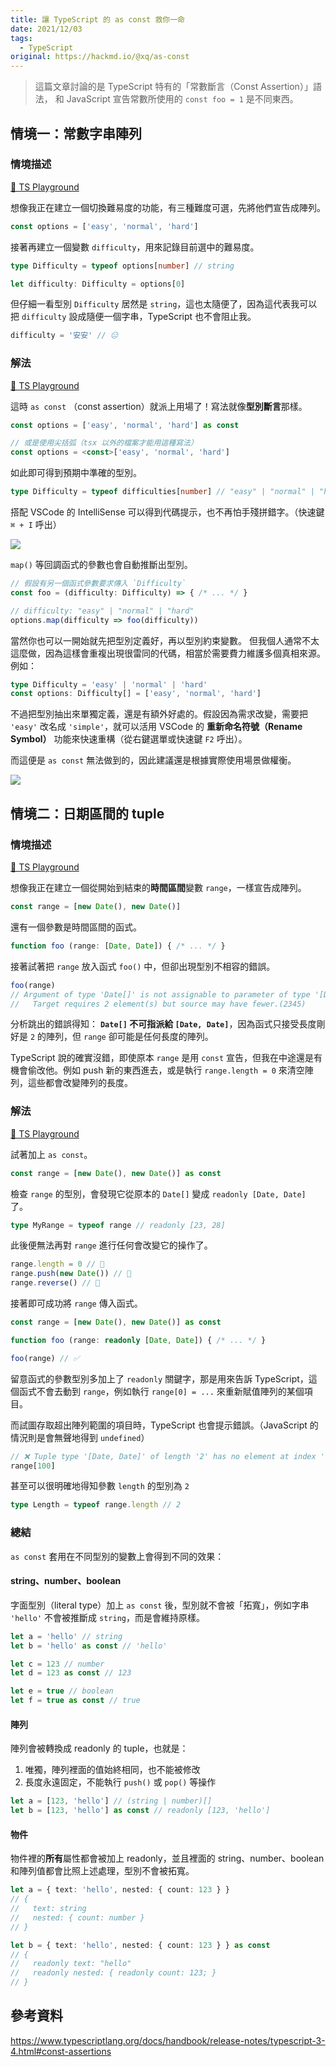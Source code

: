 ```yaml
---
title: 讓 TypeScript 的 as const 救你一命
date: 2021/12/03
tags:
  - TypeScript
original: https://hackmd.io/@xq/as-const
---
```


> 這篇文章討論的是 TypeScript 特有的「常數斷言（Const Assertion）」語法，
> 和 JavaScript 宣告常數所使用的 `const foo = 1` 是不同東西。

## 情境一：常數字串陣列

### 情境描述

[🎡 TS Playground](https://www.typescriptlang.org/play?#code/MYewdgzgLgBCAOUCW4IwLwwNoHICmAhhAJ44A0MOYIATgLYEA25lAFgTQCY4C6MMAKAFRi8PDAAiSAGbSkwAK6MRGGCLEhpcRCkhYwCugCM8NHkMZ5YnGXMXLiALkm35SlZhwBzEJxicCOjAYdi4cGAB6CJhAXg3ARD2gA)

想像我正在建立一個切換難易度的功能，有三種難度可選，先將他們宣告成陣列。

```typescript
const options = ['easy', 'normal', 'hard']
```

接著再建立一個變數 `difficulty`，用來記錄目前選中的難易度。

```typescript
type Difficulty = typeof options[number] // string

let difficulty: Difficulty = options[0]
```

但仔細一看型別 `Difficulty` 居然是 `string`，這也太隨便了，因為這代表我可以把 `difficulty` 設成隨便一個字串，TypeScript 也不會阻止我。

```typescript
difficulty = '安安' // 😑
```

### 解法

[🎡 TS Playground](https://www.typescriptlang.org/play?#code/MYewdgzgLgBCAOUCW4IwLwwNoHICmAhhAJ44A0MOYIATgLYEA25lAFgTQCY4C6MRMUJCgAoEVGLw8MACJIAZvKTAArowkYYEqSHlxEKSFjAq6AIzw0eYxnlicFS1euIAuWY+VqNmfEVJiDopeLpo47Fw4MAD00TCAoOQiQU7exGEEZsBRsTCAvBuA1XtiIkLQMPIgIJoAFMkhEu5ywc4SAJQYAHwwAN4xAFQwAHRDML1xAL5iCMioAwzwNZ7Naeid5SALTaktbTnxQA)

這時 `as const` （const assertion）就派上用場了！寫法就像**型別斷言**那樣。

```typescript
const options = ['easy', 'normal', 'hard'] as const

// 或是使用尖括弧（tsx 以外的檔案才能用這種寫法）
const options = <const>['easy', 'normal', 'hard']
```

如此即可得到預期中準確的型別。

```typescript
type Difficulty = typeof difficulties[number] // "easy" | "normal" | "hard"
```

搭配 VSCode 的 IntelliSense 可以得到代碼提示，也不再怕手殘拼錯字。（快速鍵 `⌘ + I` 呼出）

![](../../assets/img/post/typescript-as-const/intellisense.png)


 `map()` 等回調函式的參數也會自動推斷出型別。

```typescript
// 假設有另一個函式參數要求傳入 `Difficulty`
const foo = (difficulty: Difficulty) => { /* ... */ }

// difficulty: "easy" | "normal" | "hard"
options.map(difficulty => foo(difficulty))
```

當然你也可以一開始就先把型別定義好，再以型別約束變數。
但我個人通常不太這麼做，因為這樣會重複出現很雷同的代碼，相當於需要費力維護多個真相來源。例如：

```typescript
type Difficulty = 'easy' | 'normal' | 'hard'
const options: Difficulty[] = ['easy', 'normal', 'hard']
```

不過把型別抽出來單獨定義，還是有額外好處的。假設因為需求改變，需要把 `'easy'` 改名成 `'simple'`，就可以活用 VSCode 的 **重新命名符號（Rename Symbol）** 功能來快速重構（從右鍵選單或快速鍵 `F2` 呼出）。

而這便是 `as const` 無法做到的，因此建議還是根據實際使用場景做權衡。

![](../../assets/img/post/typescript-as-const/rename-symbol.png)

## 情境二：日期區間的 tuple

### 情境描述

[🎡 TS Playground](https://www.typescriptlang.org/play?#code/MYewdgzgLgBATgQzAcwKYwLwwNplQdxgBEEpUAKASgBoY9CSyqBdAKFYDMBXMYKAS3AwOIEDHKIUqAFw5GqWvOaUYAbxgB6AFQwAdPphaNMAL7sRICUjQqNxwLwbgar2gA)

想像我正在建立一個從開始到結束的**時間區間**變數 `range`，一樣宣告成陣列。

```typescript
const range = [new Date(), new Date()]
```

還有一個參數是時間區間的函式。

```typescript
function foo (range: [Date, Date]) { /* ... */ }
```

接著試著把 `range` 放入函式 `foo()` 中，但卻出現型別不相容的錯誤。

```typescript
foo(range)
// Argument of type 'Date[]' is not assignable to parameter of type '[Date, Date]'.
//   Target requires 2 element(s) but source may have fewer.(2345)
```

分析跳出的錯誤得知：
**`Date[]` 不可指派給 `[Date, Date]`**，因為函式只接受長度剛好是 `2` 的陣列，但 `range` 卻可能是任何長度的陣列。

TypeScript 說的確實沒錯，即使原本 `range` 是用 `const` 宣告，但我在中途還是有機會偷改他。例如 push 新的東西進去，或是執行 `range.length = 0` 來清空陣列，這些都會改變陣列的長度。


### 解法

[🎡 TS Playground](https://www.typescriptlang.org/play?#code/MYewdgzgLgBATgQzAcwKYwLwwNowFAwxioDuMAIglKgBQD0AVDAHSswN0CUANPocWUrV6TVs3Zc8AXRgIIMUJCh48AMwCuYYFACW4GKpAgYNRClQAueKgQATcABsAnjiGpebqZxgBvGIxY2DhgAXxVDEFMkNG86OhhAUHIVKCcAB3QAGVQUKAALTBgU9JBVeGjUZgds5Dz-eIAmIA)

試著加上 `as const`。

```typescript
const range = [new Date(), new Date()] as const
```

檢查 `range` 的型別，會發現它從原本的 `Date[]` 變成 `readonly [Date, Date]` 了。

```typescript
type MyRange = typeof range // readonly [23, 28]
```

此後便無法再對 `range` 進行任何會改變它的操作了。

```typescript
range.length = 0 // 🚫
range.push(new Date()) // 🚫
range.reverse() // 🚫
```

接著即可成功將 `range` 傳入函式。

```typescript
const range = [new Date(), new Date()] as const

function foo (range: readonly [Date, Date]) { /* ... */ }

foo(range) // ✅
```

留意函式的參數型別多加上了 `readonly` 關鍵字，那是用來告訴 TypeScript，這個函式不會去動到 `range`，例如執行 `range[0] = ...` 來重新賦值陣列的某個項目。

而試圖存取超出陣列範圍的項目時，TypeScript 也會提示錯誤。（JavaScript 的情況則是會無聲地得到 `undefined`）

```typescript
// ❌ Tuple type '[Date, Date]' of length '2' has no element at index '100'.(2493)
range[100]
```

甚至可以很明確地得知參數 `length` 的型別為 `2`
```typescript
type Length = typeof range.length // 2
```

### 總結

`as const` 套用在不同型別的變數上會得到不同的效果：

#### string、number、boolean

字面型別（literal type）加上 `as const` 後，型別就不會被「拓寬」，例如字串 `'hello'` 不會被推斷成 `string`，而是會維持原樣。

```typescript
let a = 'hello' // string
let b = 'hello' as const // 'hello'

let c = 123 // number
let d = 123 as const // 123

let e = true // boolean
let f = true as const // true
```

#### 陣列

陣列會被轉換成 readonly 的 tuple，也就是：
1. 唯獨，陣列裡面的值始終相同，也不能被修改
2. 長度永遠固定，不能執行 `push()` 或 `pop()` 等操作

```typescript
let a = [123, 'hello'] // (string | number)[]
let b = [123, 'hello'] as const // readonly [123, 'hello']
```

#### 物件

物件裡的**所有**屬性都會被加上 readonly，並且裡面的 string、number、boolean 和陣列值都會比照上述處理，型別不會被拓寬。

```typescript
let a = { text: 'hello', nested: { count: 123 } }
// {
//   text: string
//   nested: { count: number }
// }

let b = { text: 'hello', nested: { count: 123 } } as const
// {
//   readonly text: "hello"
//   readonly nested: { readonly count: 123; }
// }
```




<!-- `as const` 只能用在 string, number, boolean, 陣列或物件 literal。
 -->


## 參考資料
https://www.typescriptlang.org/docs/handbook/release-notes/typescript-3-4.html#const-assertions
